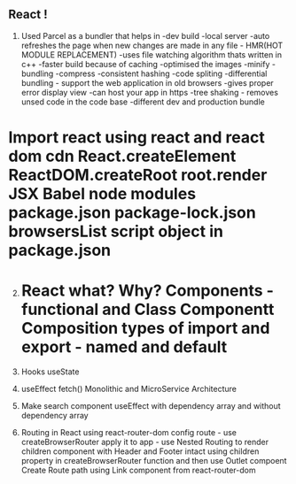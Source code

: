 ## React !

1.  Used Parcel as a bundler that helps in
    -dev build
    -local server
    -auto refreshes the page when new changes are made in any file - HMR(HOT MODULE REPLACEMENT)
    -uses file watching algorithm thats written in c++
    -faster build because of caching
    -optimised the images
    -minify
    -bundling
    -compress
    -consistent hashing
    -code spliting
    -differential bundling - support the web application in old browsers
    -gives proper error display view
    -can host your app in https
    -tree shaking - removes unsed code in the code base
    -different dev and production bundle

Import react using react and react dom cdn
React.createElement
ReactDOM.createRoot
root.render
JSX
Babel
node modules
package.json
package-lock.json
browsersList
script object in package.json
==========================

2.  React what? Why?
    Components - functional and Class
    Componentt Composition
    types of import and export - named and default
    ===============================

3.  Hooks
    useState

4.  useEffect
    fetch()
    Monolithic and MicroService Architecture

5.  Make search component
    useEffect with dependency array and without dependency array

6.  Routing in React using react-router-dom
    config route - use createBrowserRouter
    apply it to app - use <RouterProvier route={routeConfig}>
    Nested Routing to render children component with Header and Footer intact using children property in createBrowserRouter function and then use Outlet compoent
    Create Route path using Link component from react-router-dom
